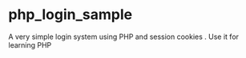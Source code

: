 # php_login_sample
A very simple login system using PHP and session cookies . Use it for learning PHP


